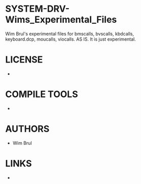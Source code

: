 # SYSTEM-DRV-Wims_Experimental_Files
Wim Brul's experimental files for bmscalls, bvscalls, kbdcalls, keyboard.dcp, moucalls, viocalls.
AS IS. It is just experimental. 

LICENSE
===============
* 

COMPILE TOOLS
===============
* 
 
AUTHORS
===============
* Wim Brul

LINKS
===============
* 
